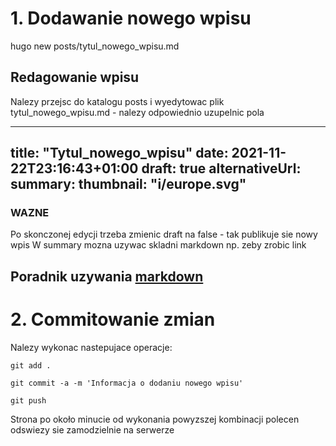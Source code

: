 # 1. Dodawanie nowego wpisu

hugo new posts/tytul_nowego_wpisu.md

## Redagowanie wpisu

Nalezy przejsc do katalogu posts i wyedytowac plik tytul_nowego_wpisu.md - nalezy odpowiednio uzupelnic pola

---
title: "Tytul_nowego_wpisu"
date: 2021-11-22T23:16:43+01:00
draft: true
alternativeUrl: 
summary: 
thumbnail: "i/europe.svg"
---

### WAZNE

Po skonczonej edycji trzeba zmienic draft na false - tak publikuje sie nowy wpis
W summary mozna uzywac skladni markdown np. zeby zrobic link

## Poradnik uzywania [markdown](https://www.markdownguide.org/getting-started/)

# 2. Commitowanie zmian

Nalezy wykonac nastepujace operacje:

`git add .`

`git commit -a -m 'Informacja o dodaniu nowego wpisu'`

`git push`

Strona po około minucie od wykonania powyzszej kombinacji polecen odswiezy sie zamodzielnie na serwerze

